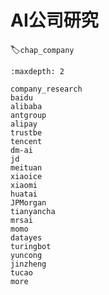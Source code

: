 # AI公司研究
:label:`chap_company`
​

```toc
:maxdepth: 2

company_research
baidu
alibaba
antgroup
alipay
trustbe
tencent
dm-ai
jd
meituan
xiaoice
xiaomi
huatai
JPMorgan
tianyancha
mrsai
momo
datayes
turingbot
yuncong
jinzheng
tucao
more
```
